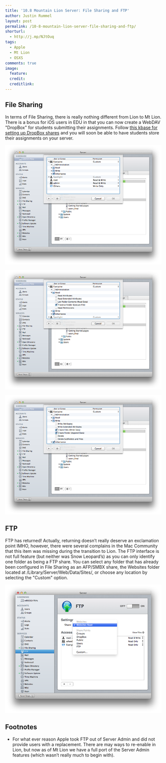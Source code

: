 ```yaml
---
title: '10.8 Mountain Lion Server: File Sharing and FTP'
author: Justin Rummel
layout: post
permalink: /10-8-mountain-lion-server-file-sharing-and-ftp/
shorturl:
  - http://j.mp/NJtOuq
tags: 
  - Apple
  - Mt Lion
  - OSXS
comments: true
image:
  feature:
  credit:
  creditlink:
---
```

File Sharing
------------
In terms of File Sharing, there is really nothing different from Lion to Mt Lion. There is a bonus for iOS users in EDU in that you can now create a WebDAV "DropBox" for students submitting their assignments. Follow [this kbase for setting up DropBox shares][PH8034] and you will soon be able to have students store their assignments on your server.

[PH8034]: http://support.apple.com/kb/PH8034

![1-mtl-dropbox][1-mtl-dropbox]

![2-mtl-dropbox][2-mtl-dropbox]

![3-mtl-dropbox][3-mtl-dropbox]

FTP
---
FTP has returned! Actually, returning doesn’t really deserve an exclamation point IMHO, however, there were several complains in the Mac Community that this item was missing during the transition to Lion.  The FTP interface is not full feature (but neither was Snow Leopard’s) as you can only identify one folder as being a FTP share. You can select any folder that has already been configured in File Sharing as an AFP/SMBX share, the Websites folder located at /Library/Server/Web/Data/Sites/, or choose any location by selecting the "Custom" option.

![4-mtl-dropbox][4-mtl-dropbox]

Footnotes
---------
*   For what ever reason Apple took FTP out of Server Admin and did not provide users with a replacement. There are may ways to re-enable in Lion, but now as of Mt Lion we have a full port of the Server Admin features (which wasn’t really much to begin with).

[1-mtl-dropbox]: /images/2012/07/1-mtl-dropbox.png
[2-mtl-dropbox]: /images/2012/07/2-mtl-dropbox.png
[3-mtl-dropbox]: /images/2012/07/3-mtl-dropbox.png
[4-mtl-dropbox]: /images/2012/07/1-mtl-FTP.png
